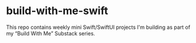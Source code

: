 # build-with-me-swift
This repo contains weekly mini Swift/SwiftUI projects I'm building as part of my “Build With Me” Substack series.
